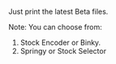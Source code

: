 Just print the latest Beta files.

Note: You can choose from:

1. Stock Encoder or Binky.
2. Springy or Stock Selector
